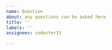 ```yaml
---
name: Question
about: any questions can be asked here
title: ''
labels: ''
assignees: codester15

---
```



